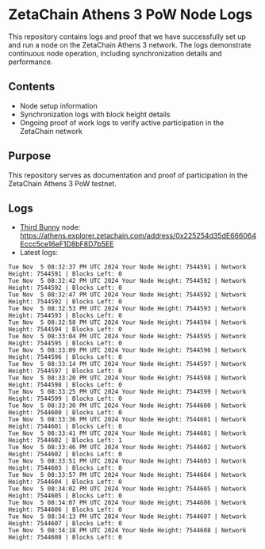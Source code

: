 # ZetaChain Athens 3 PoW Node Logs
This repository contains logs and proof that we have successfully set up and run a node on the ZetaChain Athens 3 network. The logs demonstrate continuous node operation, including synchronization details and performance.

## Contents
- Node setup information
- Synchronization logs with block height details
- Ongoing proof of work logs to verify active participation in the ZetaChain network

## Purpose
This repository serves as documentation and proof of participation in the ZetaChain Athens 3 PoW testnet.

## Logs

- [Third Bunny](https://thirdbunny.xyz/) node: https://athens.explorer.zetachain.com/address/0x225254d35dE666064Eccc5ce16eF1D8bF8D7b5EE
- Latest logs:
```
Tue Nov  5 08:32:37 PM UTC 2024 Your Node Height: 7544591 | Network Height: 7544591 | Blocks Left: 0
Tue Nov  5 08:32:42 PM UTC 2024 Your Node Height: 7544592 | Network Height: 7544592 | Blocks Left: 0
Tue Nov  5 08:32:47 PM UTC 2024 Your Node Height: 7544592 | Network Height: 7544592 | Blocks Left: 0
Tue Nov  5 08:32:53 PM UTC 2024 Your Node Height: 7544593 | Network Height: 7544593 | Blocks Left: 0
Tue Nov  5 08:32:58 PM UTC 2024 Your Node Height: 7544594 | Network Height: 7544594 | Blocks Left: 0
Tue Nov  5 08:33:04 PM UTC 2024 Your Node Height: 7544595 | Network Height: 7544595 | Blocks Left: 0
Tue Nov  5 08:33:09 PM UTC 2024 Your Node Height: 7544596 | Network Height: 7544596 | Blocks Left: 0
Tue Nov  5 08:33:14 PM UTC 2024 Your Node Height: 7544597 | Network Height: 7544597 | Blocks Left: 0
Tue Nov  5 08:33:20 PM UTC 2024 Your Node Height: 7544598 | Network Height: 7544598 | Blocks Left: 0
Tue Nov  5 08:33:25 PM UTC 2024 Your Node Height: 7544599 | Network Height: 7544599 | Blocks Left: 0
Tue Nov  5 08:33:30 PM UTC 2024 Your Node Height: 7544600 | Network Height: 7544600 | Blocks Left: 0
Tue Nov  5 08:33:36 PM UTC 2024 Your Node Height: 7544601 | Network Height: 7544601 | Blocks Left: 0
Tue Nov  5 08:33:41 PM UTC 2024 Your Node Height: 7544601 | Network Height: 7544602 | Blocks Left: 1
Tue Nov  5 08:33:46 PM UTC 2024 Your Node Height: 7544602 | Network Height: 7544602 | Blocks Left: 0
Tue Nov  5 08:33:51 PM UTC 2024 Your Node Height: 7544603 | Network Height: 7544603 | Blocks Left: 0
Tue Nov  5 08:33:57 PM UTC 2024 Your Node Height: 7544604 | Network Height: 7544604 | Blocks Left: 0
Tue Nov  5 08:34:02 PM UTC 2024 Your Node Height: 7544605 | Network Height: 7544605 | Blocks Left: 0
Tue Nov  5 08:34:07 PM UTC 2024 Your Node Height: 7544606 | Network Height: 7544606 | Blocks Left: 0
Tue Nov  5 08:34:13 PM UTC 2024 Your Node Height: 7544607 | Network Height: 7544607 | Blocks Left: 0
Tue Nov  5 08:34:18 PM UTC 2024 Your Node Height: 7544608 | Network Height: 7544608 | Blocks Left: 0
```
